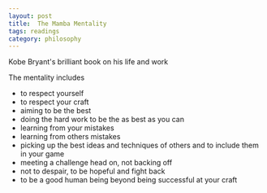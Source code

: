 ```yaml
---
layout: post
title:  The Mamba Mentality
tags: readings
category: philosophy 
--- 
```


Kobe Bryant's brilliant book on his life and work 

The mentality includes

* to respect yourself
* to respect your craft 
* aiming to be the best 
* doing the hard work to be the as best as you can
* learning from your mistakes 
* learning from others mistakes
* picking up the best ideas and techniques of others and to include them in your game 
* meeting a challenge head on, not backing off
* not to despair, to be hopeful and fight back 
* to be a good human being beyond being successful at your craft 